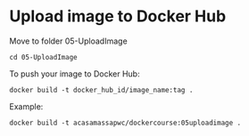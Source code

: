 # Upload image to Docker Hub

Move to folder 05-UploadImage

`cd 05-UploadImage`

To push your image to Docker Hub:

`docker build -t docker_hub_id/image_name:tag .`

Example:

`docker build -t acasamassapwc/dockercourse:05uploadimage .`



